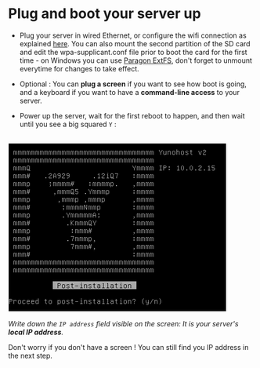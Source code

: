# Plug and boot your server up

* Plug your server in wired Ethernet, or configure the wifi connection as explained [here](https://www.raspberrypi.org/documentation/configuration/wireless/wireless-cli.md). You can also mount the second partition of the SD card and edit the wpa-supplicant.conf file prior to boot the card for the first time - on Windows you can use [Paragon ExtFS](https://www.paragon-software.com/home/extfs-windows/), don't forget to unmount everytime for changes to take effect.

* Optional : You can **plug a screen** if you want to see how boot is going, and a keyboard if you want to have a **command-line access** to your server.

* Power up the server, wait for the first reboot to happen, and then wait until you see a big squared `Y` :

<br>

<div class="text-center"><img src="/images/boot_screen.png">

*Write down the `IP address` field visible on the screen: It is your server's **local IP address**.*

</div>
Don't worry if you don't have a screen ! You can still find you IP address in the next step.
